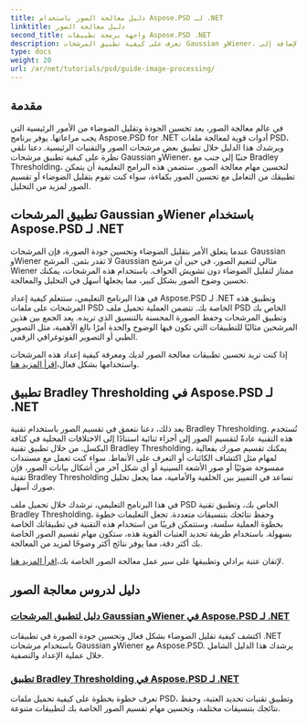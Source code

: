 ```yaml
---
title: دليل معالجة الصور باستخدام Aspose.PSD لـ .NET
linktitle: دليل معالجة الصور
second_title: واجهة برمجة تطبيقات Aspose.PSD .NET
description: تعرف على كيفية تطبيق المرشحات Gaussian وWiener، بالإضافة إلى Bradley Thresholding في Aspose.PSD لـ .NET لتحسين معالجة الصور وتقسيمها.
type: docs
weight: 20
url: /ar/net/tutorials/psd/guide-image-processing/
---
```

## مقدمة

في عالم معالجة الصور، يعد تحسين الجودة وتقليل الضوضاء من الأمور الرئيسية التي يجب مراعاتها. يوفر برنامج Aspose.PSD for .NET أدوات قوية لمعالجة ملفات PSD، ويرشدك هذا الدليل خلال تطبيق بعض مرشحات الصور والتقنيات الرئيسية. دعنا نلقي نظرة على كيفية تطبيق مرشحات Gaussian وWiener، جنبًا إلى جنب مع Bradley Thresholding، لتحسين مهام معالجة الصور. ستضمن هذه البرامج التعليمية أن يتمكن تطبيقك من التعامل مع تحسين الصور بكفاءة، سواء كنت تقوم بتقليل الضوضاء أو تقسيم الصور لمزيد من التحليل.

## تطبيق المرشحات Gaussian وWiener باستخدام Aspose.PSD لـ .NET

عندما يتعلق الأمر بتقليل الضوضاء وتحسين جودة الصورة، فإن المرشحات Gaussian وWiener لا تقدر بثمن. المرشح Gaussian مثالي لتنعيم الصور، في حين أن مرشح Wiener ممتاز لتقليل الضوضاء دون تشويش الحواف. باستخدام هذه المرشحات، يمكنك تحسين وضوح الصور بشكل كبير، مما يجعلها أسهل في التحليل والمعالجة.

في هذا البرنامج التعليمي، ستتعلم كيفية إعداد Aspose.PSD لـ .NET وتطبيق هذه المرشحات على ملفات PSD الخاصة بك. تتضمن العملية تحميل ملف PSD الخاص بك وتطبيق المرشحات وحفظ الصورة المحسنة بالتنسيق الذي تريده. يعد الجمع بين هذين المرشحين مثاليًا للتطبيقات التي تكون فيها الوضوح والحدة أمرًا بالغ الأهمية، مثل التصوير الطبي أو التصوير الفوتوغرافي الرقمي.

 إذا كنت تريد تحسين تطبيقات معالجة الصور لديك ومعرفة كيفية إعداد هذه المرشحات واستخدامها بشكل فعال،[اقرأ المزيد هنا](./guide-to-apply-gaussian-wiener-filters/).

## تطبيق Bradley Thresholding في Aspose.PSD لـ .NET

بعد ذلك، دعنا نتعمق في تقسيم الصور باستخدام تقنية Bradley Thresholding. تُستخدم هذه التقنية عادةً لتقسيم الصور إلى أجزاء ثنائية استنادًا إلى الاختلافات المحلية في كثافة البكسل. من خلال تطبيق تقنية Bradley Thresholding، يمكنك تقسيم صورك بفعالية لمهام مثل اكتشاف الكائنات أو التعرف على الأنماط. سواء كنت تعمل مع مستندات ممسوحة ضوئيًا أو صور الأشعة السينية أو أي شكل آخر من أشكال بيانات الصور، فإن تقنية Bradley Thresholding تساعد في التمييز بين الخلفية والأمامية، مما يجعل تحليل صورك أسهل.

في هذا البرنامج التعليمي، نرشدك خلال تحميل ملف PSD الخاص بك، وتطبيق تقنية Bradley Thresholding، وحفظ نتائجك بتنسيقات متعددة. تجعل التعليمات خطوة بخطوة العملية سلسة، وستتمكن قريبًا من استخدام هذه التقنية في تطبيقاتك الخاصة بسهولة. باستخدام طريقة تحديد العتبات القوية هذه، ستكون مهام تقسيم الصور الخاصة بك أكثر دقة، مما يوفر نتائج أكثر وضوحًا لمزيد من المعالجة.

لإتقان عتبة برادلي وتطبيقها على سير عمل معالجة الصور الخاصة بك،[اقرأ المزيد هنا](./apply-bradley-thresholding/).

## دليل لدروس معالجة الصور
### [دليل لتطبيق المرشحات Gaussian وWiener في Aspose.PSD لـ .NET](./guide-to-apply-gaussian-wiener-filters/)
اكتشف كيفية تقليل الضوضاء بشكل فعال وتحسين جودة الصورة في تطبيقات .NET باستخدام مرشحات Gaussian وWiener مع Aspose.PSD. يرشدك هذا الدليل الشامل خلال عملية الإعداد والتصفية.
### [تطبيق Bradley Thresholding في Aspose.PSD لـ .NET](./apply-bradley-thresholding/)
تعرف خطوة بخطوة على كيفية تحميل ملفات PSD، وتطبيق تقنيات تحديد العتبة، وحفظ نتائجك بتنسيقات مختلفة، وتحسين مهام تقسيم الصور الخاصة بك لتطبيقات متنوعة.